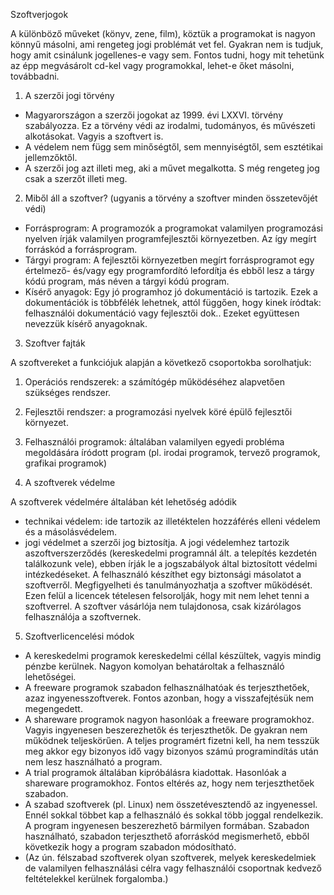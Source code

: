 Szoftverjogok

A különböző műveket (könyv, zene, film), köztük a programokat is nagyon könnyű másolni, ami rengeteg jogi problémát vet fel. Gyakran nem is tudjuk, hogy amit csinálunk jogellenes-e vagy sem. Fontos tudni, hogy mit tehetünk az épp megvásárolt cd-kel vagy programokkal, lehet-e őket másolni, továbbadni.

1. A szerzői jogi törvény

- Magyarországon a szerzői jogokat az 1999. évi LXXVI. törvény szabályozza. Ez a törvény védi az irodalmi, tudományos, és művészeti alkotásokat. Vagyis a szoftvert is.
- A védelem nem függ sem minőségtől, sem mennyiségtől, sem esztétikai jellemzőktől.
- A szerzői jog azt illeti meg, aki a művet megalkotta. S még rengeteg jog csak a szerzőt illeti meg.
2. Miből áll a szoftver? (ugyanis a törvény a szoftver minden összetevőjét védi)

- Forrásprogram:
A programozók a programokat valamilyen programozási nyelven írják valamilyen programfejlesztői környezetben. Az így megírt forráskód a forrásprogram.
- Tárgyi program:
A fejlesztői környezetben megírt forrásprogramot egy értelmező- és/vagy egy programfordító lefordítja és ebből lesz a tárgy kódú program, más néven a tárgyi kódú program.
- Kísérő anyagok:
Egy jó programhoz jó dokumentáció is tartozik. Ezek a dokumentációk is többfélék lehetnek, attól függően, hogy kinek íródtak: felhasználói dokumentáció vagy fejlesztői dok.. Ezeket együttesen nevezzük kísérő anyagoknak.

3. Szoftver fajták

A szoftvereket a funkciójuk alapján a következő csoportokba sorolhatjuk:
01. Operációs rendszerek: a számítógép működéséhez alapvetően szükséges rendszer.
02. Fejlesztői rendszer: a programozási nyelvek köré épülő fejlesztői környezet.

03. Felhasználói programok: általában valamilyen egyedi probléma megoldására íródott program (pl. irodai programok, tervező programok, grafikai programok)


4. A szoftverek védelme

A szoftverek védelmére általában két lehetőség adódik

- technikai védelem: ide tartozik az illetéktelen hozzáférés elleni védelem és a másolásvédelem.
- jogi védelmet a szerzői jog biztosítja. A jogi védelemhez tartozik aszoftverszerződés (kereskedelmi programnál ált. a telepítés kezdetén találkozunk vele), ebben írják le a jogszabályok által biztosított védelmi intézkedéseket. A felhasználó készíthet egy biztonsági másolatot a szoftverről. Megfigyelheti és tanulmányozhatja a szoftver működését. Ezen felül a licencek tételesen felsorolják, hogy mit nem lehet tenni a szoftverrel. A szoftver vásárlója nem tulajdonosa, csak kizárólagos felhasználója a szoftvernek.

5. Szoftverlicencelési módok

- A kereskedelmi programok kereskedelmi céllal készültek, vagyis mindig pénzbe kerülnek. Nagyon komolyan behatároltak a felhasználó lehetőségei.
- A freeware programok szabadon felhasználhatóak és terjeszthetőek, azaz ingyenesszoftverek. Fontos azonban, hogy a visszafejtésük nem megengedett.
- A shareware programok nagyon hasonlóak a freeware programokhoz. Vagyis ingyenesen beszerezhetők és terjeszthetők. De gyakran nem működnek teljeskörűen. A teljes programért fizetni kell, ha nem tesszük meg akkor egy bizonyos idő vagy bizonyos számú programindítás után nem lesz használható a program.
- A trial programok általában kipróbálásra kiadottak. Hasonlóak a shareware programokhoz. Fontos eltérés az, hogy nem terjeszthetőek szabadon.
- A szabad szoftverek (pl. Linux) nem összetévesztendő az ingyenessel. Ennél sokkal többet kap a felhasználó és sokkal több joggal rendelkezik. A program ingyenesen beszerezhető bármilyen formában. Szabadon használható, szabadon terjeszthető aforráskód megismerhető, ebből következik hogy a program szabadon módosítható.
- (Az ún. félszabad szoftverek olyan szoftverek, melyek kereskedelmiek de valamilyen felhasználási célra vagy felhasználói csoportnak kedvező feltételekkel kerülnek forgalomba.)
